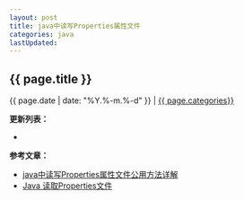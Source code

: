 ```yaml
---
layout: post
title: java中读写Properties属性文件
categories: java
lastUpdated:
---
```


## {{ page.title }}

{{ page.date | date: "%Y.%-m.%-d" }} | <a href="/archive#{{ page.categories }}">{{ page.categories}}</a>

  


**更新列表：**

*



**参考文章：**

* [java中读写Properties属性文件公用方法详解][1]
* [Java 读取Properties文件][2]


[1]: http://www.111cn.net/jsp/Java/129042.htm
[2]: http://josh-persistence.iteye.com/blog/1890644
